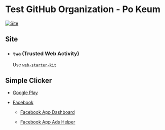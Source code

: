 # Test GitHub Organization - Po Keum

[![Site](https://img.shields.io/badge/View_site-Test_GitHub_Organization_(pokeum)-2ea44f?style=for-the-badge)](https://test-github-organization-pokeum.github.io/)

## Site

- ### `twa` (Trusted Web Activity)

  Use [`web-starter-kit`](https://github.com/google/web-starter-kit)

## Simple Clicker

- [Google Play](https://play.google.com/store/apps/details?id=co.pokeum.simpleclicker)

- [Facebook](https://developers.facebook.com/docs/)

  - [Facebook App Dashboard](https://developers.facebook.com/apps/)
  
  - [Facebook App Ads Helper](https://developers.facebook.com/tools/app-ads-helper/)
